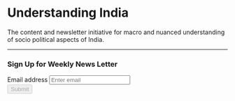 # Understanding India

The content and newsletter initiative for macro and nuanced understanding of socio political aspects of India.

<hr/>

<!-- =========================================================================================== -->

<h3>Sign Up for Weekly News Letter</h3>

<div id="SubPage_failed" style="display: none;">
    <h4>
        Request Failed! Try Again.
    </h4>
</div>

<form id="SubPage_SubForm" action="" onsubmit="submitEmail();return false;">
    <div class="form-group">
        <label for="emailInputField">Email address</label>
        <input
        id="emailInputField" type="email"
        onchange="validateForm()"
        onkeyup="validateForm()"
        onkeydown="validateForm()"
        onpaste="validateForm()"
        oninput="validateForm()"
        class="form-control" aria-describedby="emailHelp" placeholder="Enter email" />
    </div>
    <button id="submitButton" class="btn btn-primary" disabled=true>Submit</button>
</form>

<div id="SubPage_SubSuccessful" style="display: none;">
    <h4>
        Thank you for Subscribing.
    </h4>
</div>

<div id="SubPage_processing" style="display: none;">
    <h4>
        Processing Request...
    </h4>
</div>

<!-- =========================================================================================== -->

<br/>
<i class="fas fa-globe-asia fa-lg"></i>
<i class="fas fa-rupee-sign fa-lg"></i>
<i class="fab fa-github-alt fa-lg"></i>
<i class="fas fa-code fa-lg"></i>

[^1]: Last Updated: `2018-11-03`

<!-- =========================================================================================== -->

<script>

function validateForm() {
    var emailField =  $("#emailInputField")[0].value
    var isEmailValid = emailField.match(/^([\w.%+-]+)@([\w-]+\.)+([\w]{2,})$/i)

    if (isEmailValid == null) {
        document.getElementById("submitButton").disabled=true
        return false
    }

    document.getElementById("submitButton").disabled=false
    return true
}

function submitEmail() {
    isValidForm = validateForm()
    if (!isValidForm) {
        return
    }

    var emailField =  document.getElementById("emailInputField").value

    var url = "https://rp-dbasvc.appspot.com/add-email-undindia"

    document.getElementById("SubPage_SubForm").style.display = "none"
    document.getElementById("SubPage_failed").style.display = "none"
    document.getElementById("SubPage_SubSuccessful").style.display = "none"
    document.getElementById("SubPage_processing").style.display = "block"

    fetch(url, {
        method: "POST",
        headers: {
            "Accept": "application/json",
            "Content-Type": "application/json"
        },
        body: JSON.stringify({
            email: emailField
        })
    })
    .then(handleResponse)
    .then(handleSuccess)
    .catch(handleErrors)
}

function handleResponse(response) {
    if (!response.ok) {
        throw Error(response.statusText)
    }
    return response
}

function handleSuccess(response) {
    document.getElementById("SubPage_failed").style.display = "none"
    document.getElementById("SubPage_processing").style.display = "none"
    document.getElementById("SubPage_SubForm").style.display = "none"
    document.getElementById("SubPage_SubSuccessful").style.display = "block"
}

function handleErrors(error) {
    document.getElementById("SubPage_SubSuccessful").style.display = "none"
    document.getElementById("SubPage_processing").style.display = "none"
    document.getElementById("SubPage_failed").style.display = "block"
    document.getElementById("SubPage_SubForm").style.display = "block"
}

</script>

